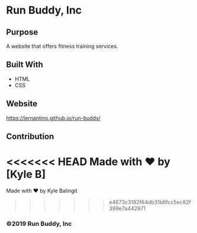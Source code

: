 # Run Buddy, Inc

## Purpose
A website that offers fitness training services. 

## Built With
* HTML
* CSS

## Website
https://lernantino.github.io/run-buddy/

## Contribution
<<<<<<< HEAD
Made with ❤️ by [Kyle B]
=======
Made with ❤️ by Kyle Balingit
>>>>>>> e4673c3182f64db31b6fcc5ec82f399e7a442871

### ©️2019 Run Buddy, Inc 
